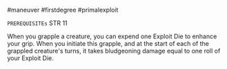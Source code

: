 #maneuver #firstdegree #primalexploit 

`PREREQUISITEs`
STR 11

When you grapple a creature, you can expend one Exploit Die to enhance your grip. When you initiate this grapple, and at the start of each of the grappled creature's turns, it takes bludgeoning damage equal to one roll of your Exploit Die.